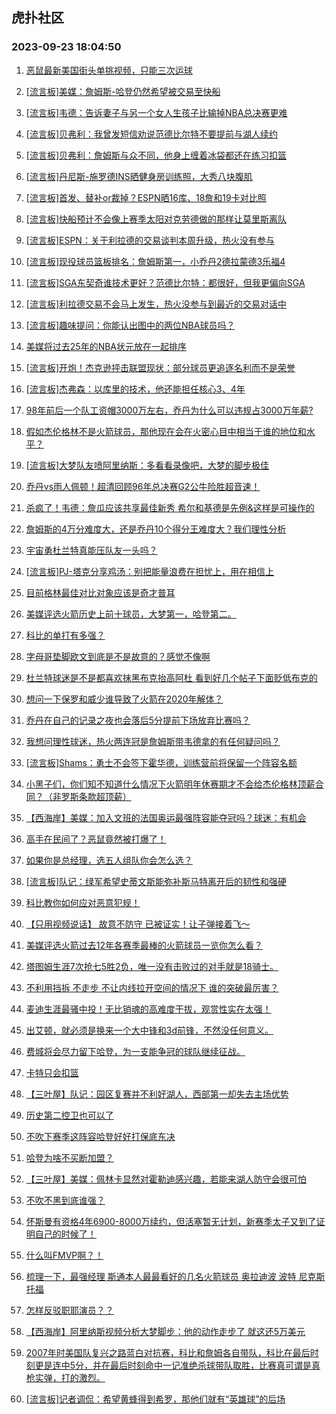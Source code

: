 ## 虎扑社区 
### 2023-09-23 18:04:50

1. [恶鼠最新美国街头单挑视频，只能三次运球](https://bbs.hupu.com/62197950.html)

2. [[流言板]美媒：詹姆斯-哈登仍然希望被交易至快船](https://bbs.hupu.com/62197756.html)

3. [[流言板]韦德：告诉妻子与另一个女人生孩子比输掉NBA总决赛更难](https://bbs.hupu.com/62197097.html)

4. [[流言板]贝弗利：我曾发短信劝说范德比尔特不要提前与湖人续约](https://bbs.hupu.com/62197104.html)

5. [[流言板]贝弗利：詹姆斯与众不同，他身上缠着冰袋都还在练习扣篮](https://bbs.hupu.com/62196697.html)

6. [[流言板]丹尼斯-施罗德INS晒健身房训练照，大秀八块腹肌](https://bbs.hupu.com/62196765.html)

7. [[流言板]首发、替补or裁掉？ESPN晒16库、18詹和19卡对比照](https://bbs.hupu.com/62195582.html)

8. [[流言板]快船预计不会像上赛季太阳对克劳德做的那样让莫里斯离队](https://bbs.hupu.com/62195167.html)

9. [[流言板]ESPN：关于利拉德的交易谈判本周升级，热火没有参与](https://bbs.hupu.com/62195807.html)

10. [[流言板]现役球员篮板排名：詹姆斯第一，小乔丹2德拉蒙德3乐福4](https://bbs.hupu.com/62199491.html)

11. [[流言板]SGA东契奇谁技术更好？范德比尔特：都很好，但我更偏向SGA](https://bbs.hupu.com/62195762.html)

12. [[流言板]利拉德交易不会马上发生，热火没参与到最近的交易对话中](https://bbs.hupu.com/62195008.html)

13. [[流言板]趣味提问：你能认出图中的两位NBA球员吗？](https://bbs.hupu.com/62197908.html)

14. [美媒将过去25年的NBA状元放在一起排序](https://bbs.hupu.com/62194955.html)

15. [[流言板]开炮！杰克逊抨击联盟现状：部分球员更追逐名利而不是荣誉](https://bbs.hupu.com/62198827.html)

16. [[流言板]杰弗森：以库里的技术，他还能担任核心3、4年](https://bbs.hupu.com/62195621.html)

17. [98年前后一个队工资帽3000万左右，乔丹为什么可以违规占3000万年薪?](https://bbs.hupu.com/62198067.html)

18. [假如杰伦格林不是火箭球员，那他现在会在火密心目中相当于谁的地位和水平？](https://bbs.hupu.com/62195522.html)

19. [[流言板]大梦队友喷阿里纳斯：多看看录像吧，大梦的脚步极佳](https://bbs.hupu.com/62195229.html)

20. [乔丹vs雨人佩顿！超清回顾96年总决赛G2公牛险胜超音速！](https://bbs.hupu.com/62198919.html)

21. [杀疯了！韦德：詹瓜应该共享最佳新秀 希尔和基德是先例&这样是可操作的](https://bbs.hupu.com/62197319.html)

22. [詹姆斯的4万分难度大，还是乔丹10个得分王难度大？我们理性分析](https://bbs.hupu.com/62198915.html)

23. [宇宙勇杜兰特真能压队友一头吗？](https://bbs.hupu.com/62199385.html)

24. [[流言板]PJ-塔克分享鸡汤：别把能量浪费在担忧上，用在相信上](https://bbs.hupu.com/62196573.html)

25. [目前格林最佳对比对象应该是奇才普耳](https://bbs.hupu.com/62198596.html)

26. [美媒评选火箭历史上前十球员，大梦第一，哈登第二。](https://bbs.hupu.com/62199274.html)

27. [科比的单打有多强？](https://bbs.hupu.com/62199545.html)

28. [字母哥垫脚欧文到底是不是故意的？感觉不像啊](https://bbs.hupu.com/62198569.html)

29. [杜兰特球迷是不是都喜欢抹黑布克抬高阿杜  看到好几个帖子下面贬低布克的](https://bbs.hupu.com/62199118.html)

30. [想问一下保罗和威少谁导致了火箭在2020年解体？](https://bbs.hupu.com/62196486.html)

31. [乔丹在自己的记录之夜也会落后5分提前下场放弃比赛吗？](https://bbs.hupu.com/62199594.html)

32. [我想问理性球迷，热火两连冠是詹姆斯带韦德拿的有任何疑问吗？](https://bbs.hupu.com/62199241.html)

33. [[流言板]Shams：勇士不会签下霍华德，训练营前将保留一个阵容名额](https://bbs.hupu.com/62194311.html)

34. [小黑子们，你们知不知道什么情况下火箭明年休赛期才不会给杰伦格林顶薪合同？（非罗斯条款超顶薪）](https://bbs.hupu.com/62198698.html)

35. [【西海岸】美媒：加入文班的法国奥运最强阵容能夺冠吗？球迷：有机会](https://bbs.hupu.com/62198801.html)

36. [高手在民间了？恶鼠竟然被打爆了！](https://bbs.hupu.com/62199278.html)

37. [如果你是总经理，选五人组队你会怎么选？](https://bbs.hupu.com/62199166.html)

38. [[流言板]队记：绿军希望史蒂文斯能弥补斯马特离开后的韧性和强硬](https://bbs.hupu.com/62196872.html)

39. [科比教你如何应对恶意犯规！](https://bbs.hupu.com/62198621.html)

40. [【只用视频说话】  故意不防守 已被证实！让子弹接着飞～](https://bbs.hupu.com/62198502.html)

41. [美媒评选火箭过去12年各赛季最棒的火箭球员一览你怎么看？](https://bbs.hupu.com/62199178.html)

42. [塔图姆生涯7次抢七5胜2负，唯一没有击败过的对手就是18骑士。](https://bbs.hupu.com/62198845.html)

43. [不利用挡拆 不走步 不让内线拉开空间的情况下 谁的突破最厉害？](https://bbs.hupu.com/62198940.html)

44. [麦迪生涯最骚中投！无比销魂的高难度干拔，观赏性实在太强！](https://bbs.hupu.com/62198978.html)

45. [出艾顿，就必须是换来一个大中锋和3d前锋，不然没任何意义。](https://bbs.hupu.com/62199226.html)

46. [费城将会尽力留下哈登，为一支能争冠的球队继续征战。](https://bbs.hupu.com/62198948.html)

47. [卡特只会扣篮](https://bbs.hupu.com/62198507.html)

48. [【三叶屋】队记：园区复赛并不利好湖人，西部第一却失去主场优势](https://bbs.hupu.com/62199050.html)

49. [历史第二控卫也可以了](https://bbs.hupu.com/62199290.html)

50. [不吹下赛季这阵容哈登好好打保底东决](https://bbs.hupu.com/62198647.html)

51. [哈登为啥不买断加盟？](https://bbs.hupu.com/62198964.html)

52. [【三叶屋】美媒：佩林卡显然对霍勒迪感兴趣，若能来湖人防守会很可怕](https://bbs.hupu.com/62198615.html)

53. [不吹不黑到底谁强？](https://bbs.hupu.com/62195349.html)

54. [怀斯曼有资格4年6900-8000万续约，但活塞暂无计划，新赛季太子又到了证明自己的时候了！](https://bbs.hupu.com/62198705.html)

55. [什么叫FMVP啊？！](https://bbs.hupu.com/62198808.html)

56. [梳理一下，最强经理 斯通本人最最看好的几名火箭球员 奥拉迪波 波特 尼克斯 托福](https://bbs.hupu.com/62196784.html)

57. [怎样反驳职耶演员？？](https://bbs.hupu.com/62195483.html)

58. [【西海岸】阿里纳斯视频分析大梦脚步：他的动作走步了 就这还5万美元](https://bbs.hupu.com/62198212.html)

59. [2007年时美国队复兴之路蓝白对抗赛，科比和詹姆各自带队，科比在最后时刻更是连中5分，并在最后时刻命中一记准绝杀球带队取胜，比赛真可谓是真枪实弹，打的激烈。](https://bbs.hupu.com/62195524.html)

60. [[流言板]记者调侃：希望黄蜂得到希罗，那他们就有“英雄球”的后场](https://bbs.hupu.com/62196675.html)

